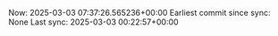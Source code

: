 Now: 2025-03-03 07:37:26.565236+00:00 Earliest commit since sync: None Last sync: 2025-03-03 00:22:57+00:00

